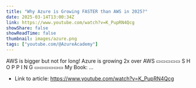 ```yaml
---
title: "Why Azure is Growing FASTER than AWS in 2025?"
date: 2025-03-14T13:00:34Z
link: https://www.youtube.com/watch?v=K_PupRN4Qcg
showShare: false
showReadTime: false
thumbnail: images/azure.png
tags: ["youtube.com/@AzureAcademy"]
---
```

AWS is bigger but not for long! Azure is growing 2x over AWS ▭▭▭▭▭ S H O P P I N G ▭▭▭▭▭▭ My Book: ...

- Link to article: https://www.youtube.com/watch?v=K_PupRN4Qcg